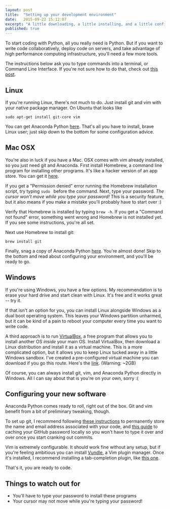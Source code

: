```yaml
---
layout: post
title:  "Setting up your development environment"
date:   2015-09-22 15:12:07
excerpt: "A little downloading, a little installing, and a little configuring go a long way"
published: true
---
```


To start coding with Python, all you really need is Python. But if you want to write code collaboratively, deploy code on servers, and take advantage of high performance computing infrastructure, you'll need a few more tools.

The instructions below ask you to type commands into a terminal, or Command Line Interface. If you're not sure how to do that, check out [this post](http://codenhance.com/2015/09/22/wtf-is-the-command-line.html).

## Linux

If you're running Linux, there's not much to do. Just install git and vim with your native package manager. On Ubuntu that looks like

`sudo apt-get install git-core vim`

You can get Anaconda Python <a href="http://continuum.io/downloads#all">here</a>. That's all you have to install, brave Linux user; just skip down to the bottom for some configuration advice.

## Mac OSX

You're also in luck if you have a Mac. OSX comes with vim already installed, so you just need git and Anaconda. First install Homebrew, a command line program for installing other programs. It's like a hacker version of an app store. You can get it <a href="http://brew.sh/">here</a>.

If you get a "Permission denied" error running the Homebrew installation script, try typing `sudo ` before the command. Next, type your password. *The cursor won't move while you type your password!* This is a security feature, but it also means if you make a mistake you'll probably have to start over :)

Verify that Homebrew is installed by typing `brew -h`. If you get a "Command not found" error, something went wrong and Homebrew is not installed yet. If you see some instructions, you're all set.

Next use Homebrew to install git:

`brew install git`

Finally, snag a copy of Anaconda Python <a href="http://continuum.io/downloads#all">here</a>. You're almost done! Skip to the bottom and read about configuring your environment, and you'll be ready to go.

## Windows

If you're using Windows, you have a few options. My recommendation is to erase your hard drive and start clean with Linux. It's free and it works great -- try it.

If that isn't an option for you, you can install Linux alongside Windows as a dual boot operating system. This leaves your Windows partition unharmed, but it can be kind of a pain to reboot your computer every time you want to write code.

A third approach is to run <a href="https://www.virtualbox.org/">VirtualBox</a>, a free program that allows you to install another OS *inside* your main OS. Install VirtualBox, then download a Linux distribution and install it as a virtual machine. This is a more complicated option, but it allows you to keep Linux tucked away in a little Windows sandbox. I've created a pre-configured virtual machine you can download if you go this route. Here's the <a href="https://www.dropbox.com/s/6e8vwf4cynmwlvq/UbuntuForPythonProgramming.ova?dl=0">link</a>. (Warning: ~2GB)

Of course, you can always install git, vim, and Anaconda Python directly in Windows. All I can say about that is you're on your own, sorry :(

## Configuring your new software

Anaconda Python comes ready to roll, right out of the box. Git and vim benefit from a bit of preliminary tweaking, though.

To set up git, I recommend following <a href="https://help.github.com/articles/set-up-git/#platform-all">these instructions</a> to permanently store the name and email address associated with your code, and <a href="https://help.github.com/articles/caching-your-github-password-in-git/#platform-all">this guide</a> to caching your GitHub password locally so you won't have to type it over and over once you start cranking out commits.

Vim is extremely configurable. It should work fine without any setup, but if you're feeling ambitious you can install <a href="https://github.com/VundleVim/Vundle.vim">Vundle</a>, a Vim plugin manager. Once it's installed, I recommend installing a tab-completion plugin, like <a href="https://github.com/ervandew/supertab">this one</a>.

That's it, you are ready to code.

## Things to watch out for

- You'll have to type your password to install these programs
- Your cursor may not move while you're typing your password!

